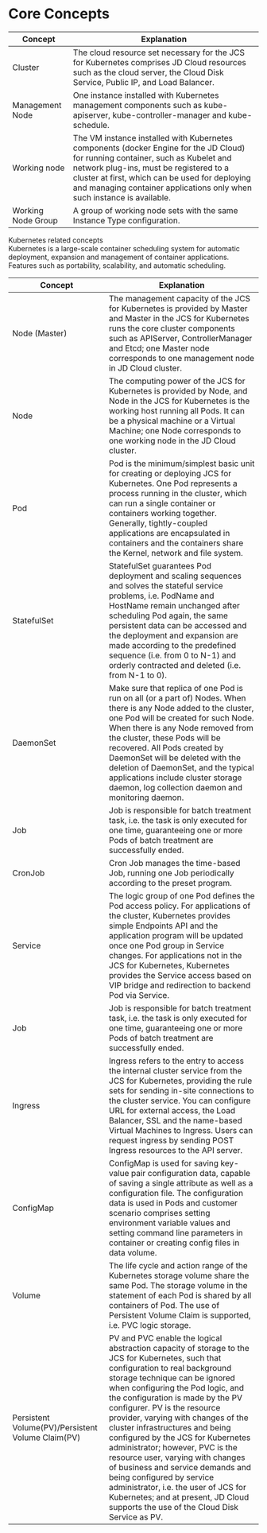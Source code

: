 
# Core Concepts

| Concept    |    Explanation |
| --- | --- |
|    Cluster |    The cloud resource set necessary for the JCS for Kubernetes comprises JD Cloud resources such as the cloud server, the Cloud Disk Service, Public IP, and Load Balancer. |
|  Management Node   |One instance installed with Kubernetes management components such as kube-apiserver, kube-controller-manager and kube-schedule.     |
|  Working node   |The VM instance installed with Kubernetes components (docker Engine for the JD Cloud) for running container, such as Kubelet and network plug-ins, must be registered to a cluster at first, which can be used for deploying and managing container applications only when such instance is available.     |
|Working Node Group     |  A group of working node sets with the same Instance Type configuration.   |  
 
Kubernetes related concepts  
Kubernetes is a large-scale container scheduling system for automatic deployment, expansion and management of container applications. Features such as portability, scalability, and automatic scheduling.

|   Concept  | Explanation     |
| --- | --- |
| Node (Master)    |  The management capacity of the JCS for Kubernetes is provided by Master and Master in the JCS for Kubernetes runs the core cluster components such as APIServer, ControllerManager and Etcd; one Master node corresponds to one management node in JD Cloud cluster.   |
| Node    |  The computing power of the JCS for Kubernetes is provided by Node, and Node in the JCS for Kubernetes is the working host running all Pods. It can be a physical machine or a Virtual Machine; one Node corresponds to one working node in the JD Cloud cluster.   |
|  Pod   |   	Pod is the minimum/simplest basic unit for creating or deploying JCS for Kubernetes. One Pod represents a process running in the cluster, which can run a single container or containers working together. Generally, tightly-coupled applications are encapsulated in containers and the containers share the Kernel, network and file system.  |
|  StatefulSet   |   	StatefulSet guarantees Pod deployment and scaling sequences and solves the stateful service problems, i.e. PodName and HostName remain unchanged after scheduling Pod again, the same persistent data can be accessed and the deployment and expansion are made according to the predefined sequence (i.e. from 0 to N-1) and orderly contracted and deleted (i.e. from N-1 to 0).  |
|  DaemonSet  |   	Make sure that replica of one Pod is run on all (or a part of) Nodes. When there is any Node added to the cluster, one Pod will be created for such Node. When there is any Node removed from the cluster, these Pods will be recovered. All Pods created by DaemonSet will be deleted with the deletion of DaemonSet, and the typical applications include cluster storage daemon, log collection daemon and monitoring daemon.  |
|  Job   |   	Job is responsible for batch treatment task, i.e. the task is only executed for one time, guaranteeing one or more Pods of batch treatment are successfully ended.  |
|  CronJob   |   	Cron Job manages the time-based Job, running one Job periodically according to the preset program.  |
|  Service   |   	The logic group of one Pod defines the Pod access policy. For applications of the cluster, Kubernetes provides simple Endpoints API and the application program will be updated once one Pod group in Service changes. For applications not in the JCS for Kubernetes, Kubernetes provides the Service access based on VIP bridge and redirection to backend Pod via Service.  |
|  Job   |   	Job is responsible for batch treatment task, i.e. the task is only executed for one time, guaranteeing one or more Pods of batch treatment are successfully ended.  |
|   Ingress	  | Ingress refers to the entry to access the internal cluster service from the JCS for Kubernetes, providing the rule sets for sending in-site connections to the cluster service. You can configure URL for external access, the Load Balancer, SSL and the name-based Virtual Machines to Ingress. Users can request ingress by sending POST Ingress resources to the API server. |
|  ConfigMap   |   ConfigMap is used for saving key-value pair configuration data, capable of saving a single attribute as well as a configuration file. The configuration data is used in Pods and customer scenario comprises setting environment variable values and setting command line parameters in container or creating config files in data volume.  |
|  Volume   |   	The life cycle and action range of the Kubernetes storage volume share the same Pod. The storage volume in the statement of each Pod is shared by all containers of Pod. The use of Persistent Volume Claim is supported, i.e. PVC logic storage.  |
|  Persistent Volume(PV)/Persistent Volume Claim(PV)   |   	PV and PVC enable the logical abstraction capacity of storage to the JCS for Kubernetes, such that configuration to real background storage technique can be ignored when configuring the Pod logic, and the configuration is made by the PV configurer. PV is the resource provider, varying with changes of the cluster infrastructures and being configured by the JCS for Kubernetes administrator; however, PVC is the resource user, varying with changes of business and service demands and being configured by service administrator, i.e. the user of JCS for Kubernetes; and at present, JD Cloud supports the use of the Cloud Disk Service as PV.  |

